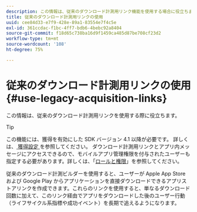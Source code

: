 ```yaml
---
description: この情報は、従来のダウンロード計測用リンク機能を使用する場合に役立ちます。
title: 従来のダウンロード計測用リンクの使用
uuid: cee84d33-e7f9-428e-89a1-83554e7f4c5e
exl-id: 361ccdac-f1bc-4ff7-bdb6-4bebc92a8404
source-git-commit: f18d65c738ba16d9f1459ca485d87be708cf23d2
workflow-type: tm+mt
source-wordcount: '108'
ht-degree: 75%

---
```


# 従来のダウンロード計測用リンクの使用{#use-legacy-acquisition-links}

この情報は、従来のダウンロード計測用リンクを使用する際に役立ちます。

>[!TIP]
>
>この機能には、獲得を有効にした SDK バージョン 4.1 以降が必要です。 詳しくは、[ 獲得設定 ](/help/using/acquisition-main/t-enable-acquisition.md) を参照してください。 ダウンロード計測用リンクとアプリ内メッセージにアクセスできるので、モバイルアプリ管理権限を付与されたユーザーも指定する必要があります。詳しくは、「[ロールと権限](/help/using/gs/c-mob-roles-and-permissions.md)」を参照してください。

従来のダウンロード計測ビルダーを使用すると、ユーザーが Apple App Store および Google Play からアプリケーションを直接ダウンロードできるアプリストアリンクを作成できます。これらのリンクを使用すると、単なるダウンロード回数に加えて、このリンク経由でアプリをダウンロードした後のユーザー行動（ライフサイクル系指標や成功イベント）を長期で追えるようになります。
